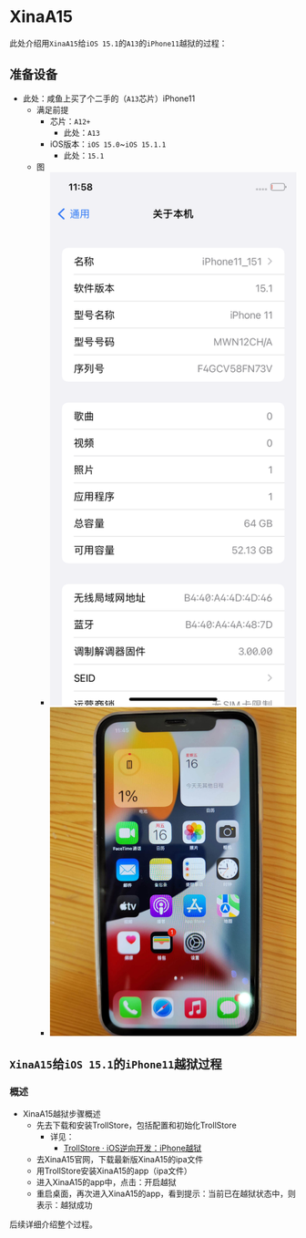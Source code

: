 # XinaA15

此处介绍用`XinaA15`给`iOS 15.1`的`A13`的`iPhone11`越狱的过程：

## 准备设备

* 此处：咸鱼上买了个二手的（`A13`芯片）iPhone11
  * 满足前提
    * 芯片：`A12+`
      * 此处：`A13`
    * iOS版本：`iOS 15.0`~`iOS 15.1.1`
      * 此处：`15.1`
  * 图
    * ![iphone11_ios_15_1](../../../assets/img/iphone11_ios_15_1.png)
    * ![iphone11_main_ui](../../../assets/img/iphone11_main_ui.png)

## `XinaA15`给`iOS 15.1`的`iPhone11`越狱过程

### 概述

* XinaA15越狱步骤概述
  * 先去下载和安装TrollStore，包括配置和初始化TrollStore
    * 详见：
      * [TrollStore · iOS逆向开发：iPhone越狱](https://book.crifan.org/books/ios_re_iphone_jailbreak/website/before_jailbreak/no_sign_install_ipa/trollstore/)
  * 去XinaA15官网，下载最新版XinaA15的ipa文件
  * 用TrollStore安装XinaA15的app（ipa文件）
  * 进入XinaA15的app中，点击：开启越狱
  * 重启桌面，再次进入XinaA15的app，看到提示：当前已在越狱状态中，则表示：越狱成功

后续详细介绍整个过程。
